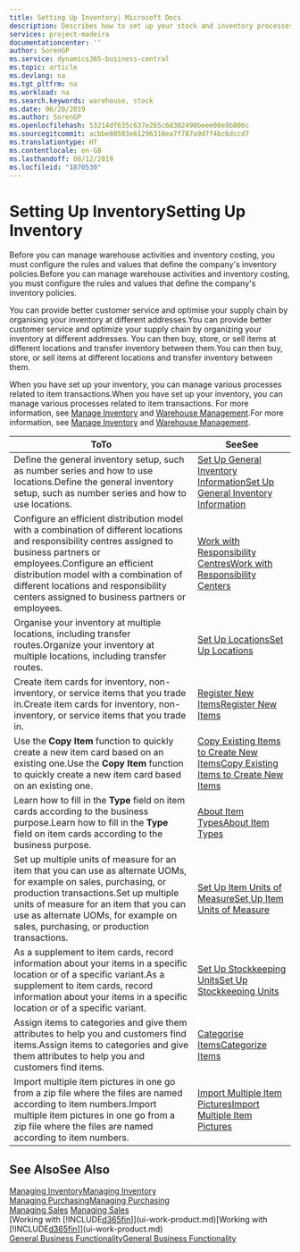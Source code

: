 ```yaml
---
title: Setting Up Inventory| Microsoft Docs
description: Describes how to set up your stock and inventory processes, including transfer routes and locations, such as warehouses.
services: project-madeira
documentationcenter: ''
author: SorenGP
ms.service: dynamics365-business-central
ms.topic: article
ms.devlang: na
ms.tgt_pltfrm: na
ms.workload: na
ms.search.keywords: warehouse, stock
ms.date: 06/20/2019
ms.author: SorenGP
ms.openlocfilehash: 53214df635c637e265c6d302498beee08e9b806c
ms.sourcegitcommit: acbbe80503e61296310ea7f787a9d7f4bc6dccd7
ms.translationtype: HT
ms.contentlocale: en-GB
ms.lasthandoff: 08/12/2019
ms.locfileid: "1870530"
---
```

# <a name="setting-up-inventory"></a><span data-ttu-id="dce2b-103">Setting Up Inventory</span><span class="sxs-lookup"><span data-stu-id="dce2b-103">Setting Up Inventory</span></span>
<span data-ttu-id="dce2b-104">Before you can manage warehouse activities and inventory costing, you must configure the rules and values that define the company's inventory policies.</span><span class="sxs-lookup"><span data-stu-id="dce2b-104">Before you can manage warehouse activities and inventory costing, you must configure the rules and values that define the company's inventory policies.</span></span>

<span data-ttu-id="dce2b-105">You can provide better customer service and optimise your supply chain by organising your inventory at different addresses.</span><span class="sxs-lookup"><span data-stu-id="dce2b-105">You can provide better customer service and optimize your supply chain by organizing your inventory at different addresses.</span></span> <span data-ttu-id="dce2b-106">You can then buy, store, or sell items at different locations and transfer inventory between them.</span><span class="sxs-lookup"><span data-stu-id="dce2b-106">You can then buy, store, or sell items at different locations and transfer inventory between them.</span></span>

<span data-ttu-id="dce2b-107">When you have set up your inventory, you can manage various processes related to item transactions.</span><span class="sxs-lookup"><span data-stu-id="dce2b-107">When you have set up your inventory, you can manage various processes related to item transactions.</span></span> <span data-ttu-id="dce2b-108">For more information, see [Manage Inventory](inventory-manage-inventory.md) and [Warehouse Management](warehouse-manage-warehouse.md).</span><span class="sxs-lookup"><span data-stu-id="dce2b-108">For more information, see [Manage Inventory](inventory-manage-inventory.md) and [Warehouse Management](warehouse-manage-warehouse.md).</span></span>

| <span data-ttu-id="dce2b-109">To</span><span class="sxs-lookup"><span data-stu-id="dce2b-109">To</span></span> | <span data-ttu-id="dce2b-110">See</span><span class="sxs-lookup"><span data-stu-id="dce2b-110">See</span></span> |
| --- | --- |
| <span data-ttu-id="dce2b-111">Define the general inventory setup, such as number series and how to use locations.</span><span class="sxs-lookup"><span data-stu-id="dce2b-111">Define the general inventory setup, such as number series and how to use locations.</span></span> |[<span data-ttu-id="dce2b-112">Set Up General Inventory Information</span><span class="sxs-lookup"><span data-stu-id="dce2b-112">Set Up General Inventory Information</span></span>](inventory-how-setup-general.md) |
|<span data-ttu-id="dce2b-113">Configure an efficient distribution model with a combination of different locations and responsibility centres assigned to business partners or employees.</span><span class="sxs-lookup"><span data-stu-id="dce2b-113">Configure an efficient distribution model with a combination of different locations and responsibility centers assigned to business partners or employees.</span></span>|[<span data-ttu-id="dce2b-114">Work with Responsibility Centres</span><span class="sxs-lookup"><span data-stu-id="dce2b-114">Work with Responsibility Centers</span></span>](inventory-responsibility-centers.md)|
| <span data-ttu-id="dce2b-115">Organise your inventory at multiple locations, including transfer routes.</span><span class="sxs-lookup"><span data-stu-id="dce2b-115">Organize your inventory at multiple locations, including transfer routes.</span></span> |[<span data-ttu-id="dce2b-116">Set Up Locations</span><span class="sxs-lookup"><span data-stu-id="dce2b-116">Set Up Locations</span></span>](inventory-how-register-new-items.md) |
| <span data-ttu-id="dce2b-117">Create item cards for inventory, non-inventory, or service items that you trade in.</span><span class="sxs-lookup"><span data-stu-id="dce2b-117">Create item cards for inventory, non-inventory, or service items that you trade in.</span></span> |[<span data-ttu-id="dce2b-118">Register New Items</span><span class="sxs-lookup"><span data-stu-id="dce2b-118">Register New Items</span></span>](inventory-how-register-new-items.md) |
|<span data-ttu-id="dce2b-119">Use the **Copy Item** function to quickly create a new item card based on an existing one.</span><span class="sxs-lookup"><span data-stu-id="dce2b-119">Use the **Copy Item** function to quickly create a new item card based on an existing one.</span></span>|[<span data-ttu-id="dce2b-120">Copy Existing Items to Create New Items</span><span class="sxs-lookup"><span data-stu-id="dce2b-120">Copy Existing Items to Create New Items</span></span>](inventory-how-copy-items.md)|
|<span data-ttu-id="dce2b-121">Learn how to fill in the **Type** field on item cards according to the business purpose.</span><span class="sxs-lookup"><span data-stu-id="dce2b-121">Learn how to fill in the **Type** field on item cards according to the business purpose.</span></span>|[<span data-ttu-id="dce2b-122">About Item Types</span><span class="sxs-lookup"><span data-stu-id="dce2b-122">About Item Types</span></span>](inventory-about-item-types.md)|
|<span data-ttu-id="dce2b-123">Set up multiple units of measure for an item that you can use as alternate UOMs, for example on sales, purchasing, or production transactions.</span><span class="sxs-lookup"><span data-stu-id="dce2b-123">Set up multiple units of measure for an item that you can use as alternate UOMs, for example on sales, purchasing, or production transactions.</span></span>|[<span data-ttu-id="dce2b-124">Set Up Item Units of Measure</span><span class="sxs-lookup"><span data-stu-id="dce2b-124">Set Up Item Units of Measure</span></span>](inventory-how-setup-units-of-measure.md)|
|<span data-ttu-id="dce2b-125">As a supplement to item cards, record information about your items in a specific location or of a specific variant.</span><span class="sxs-lookup"><span data-stu-id="dce2b-125">As a supplement to item cards, record information about your items in a specific location or of a specific variant.</span></span>|[<span data-ttu-id="dce2b-126">Set Up Stockkeeping Units</span><span class="sxs-lookup"><span data-stu-id="dce2b-126">Set Up Stockkeeping Units</span></span>](inventory-how-to-set-up-stockkeeping-units.md)|
| <span data-ttu-id="dce2b-127">Assign items to categories and give them attributes to help you and customers find items.</span><span class="sxs-lookup"><span data-stu-id="dce2b-127">Assign items to categories and give them attributes to help you and customers find items.</span></span> |[<span data-ttu-id="dce2b-128">Categorise Items</span><span class="sxs-lookup"><span data-stu-id="dce2b-128">Categorize Items</span></span>](inventory-how-categorize-items.md) |
|<span data-ttu-id="dce2b-129">Import multiple item pictures in one go from a zip file where the files are named according to item numbers.</span><span class="sxs-lookup"><span data-stu-id="dce2b-129">Import multiple item pictures in one go from a zip file where the files are named according to item numbers.</span></span>|[<span data-ttu-id="dce2b-130">Import Multiple Item Pictures</span><span class="sxs-lookup"><span data-stu-id="dce2b-130">Import Multiple Item Pictures</span></span>](inventory-how-import-item-pictures.md)|

## <a name="see-also"></a><span data-ttu-id="dce2b-131">See Also</span><span class="sxs-lookup"><span data-stu-id="dce2b-131">See Also</span></span>
[<span data-ttu-id="dce2b-132">Managing Inventory</span><span class="sxs-lookup"><span data-stu-id="dce2b-132">Managing Inventory</span></span>](inventory-manage-inventory.md)  
[<span data-ttu-id="dce2b-133">Managing Purchasing</span><span class="sxs-lookup"><span data-stu-id="dce2b-133">Managing Purchasing</span></span>](purchasing-manage-purchasing.md)  
<span data-ttu-id="dce2b-134">[Managing Sales](sales-manage-sales.md)  </span><span class="sxs-lookup"><span data-stu-id="dce2b-134">[Managing Sales](sales-manage-sales.md)  </span></span>  
<span data-ttu-id="dce2b-135">[Working with [!INCLUDE[d365fin](includes/d365fin_md.md)]](ui-work-product.md)</span><span class="sxs-lookup"><span data-stu-id="dce2b-135">[Working with [!INCLUDE[d365fin](includes/d365fin_md.md)]](ui-work-product.md)</span></span>  
[<span data-ttu-id="dce2b-136">General Business Functionality</span><span class="sxs-lookup"><span data-stu-id="dce2b-136">General Business Functionality</span></span>](ui-across-business-areas.md)
